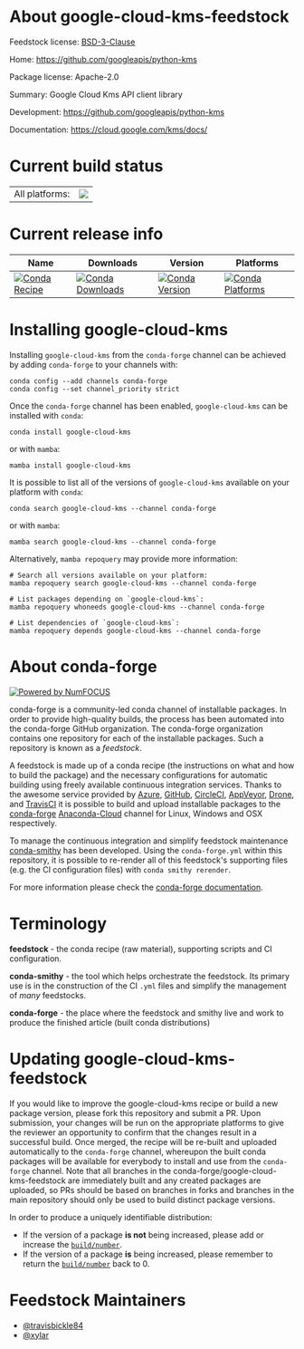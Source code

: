 About google-cloud-kms-feedstock
================================

Feedstock license: [BSD-3-Clause](https://github.com/conda-forge/google-cloud-kms-feedstock/blob/main/LICENSE.txt)

Home: https://github.com/googleapis/python-kms

Package license: Apache-2.0

Summary: Google Cloud Kms API client library

Development: https://github.com/googleapis/python-kms

Documentation: https://cloud.google.com/kms/docs/

Current build status
====================


<table><tr><td>All platforms:</td>
    <td>
      <a href="https://dev.azure.com/conda-forge/feedstock-builds/_build/latest?definitionId=7066&branchName=main">
        <img src="https://dev.azure.com/conda-forge/feedstock-builds/_apis/build/status/google-cloud-kms-feedstock?branchName=main">
      </a>
    </td>
  </tr>
</table>

Current release info
====================

| Name | Downloads | Version | Platforms |
| --- | --- | --- | --- |
| [![Conda Recipe](https://img.shields.io/badge/recipe-google--cloud--kms-green.svg)](https://anaconda.org/conda-forge/google-cloud-kms) | [![Conda Downloads](https://img.shields.io/conda/dn/conda-forge/google-cloud-kms.svg)](https://anaconda.org/conda-forge/google-cloud-kms) | [![Conda Version](https://img.shields.io/conda/vn/conda-forge/google-cloud-kms.svg)](https://anaconda.org/conda-forge/google-cloud-kms) | [![Conda Platforms](https://img.shields.io/conda/pn/conda-forge/google-cloud-kms.svg)](https://anaconda.org/conda-forge/google-cloud-kms) |

Installing google-cloud-kms
===========================

Installing `google-cloud-kms` from the `conda-forge` channel can be achieved by adding `conda-forge` to your channels with:

```
conda config --add channels conda-forge
conda config --set channel_priority strict
```

Once the `conda-forge` channel has been enabled, `google-cloud-kms` can be installed with `conda`:

```
conda install google-cloud-kms
```

or with `mamba`:

```
mamba install google-cloud-kms
```

It is possible to list all of the versions of `google-cloud-kms` available on your platform with `conda`:

```
conda search google-cloud-kms --channel conda-forge
```

or with `mamba`:

```
mamba search google-cloud-kms --channel conda-forge
```

Alternatively, `mamba repoquery` may provide more information:

```
# Search all versions available on your platform:
mamba repoquery search google-cloud-kms --channel conda-forge

# List packages depending on `google-cloud-kms`:
mamba repoquery whoneeds google-cloud-kms --channel conda-forge

# List dependencies of `google-cloud-kms`:
mamba repoquery depends google-cloud-kms --channel conda-forge
```


About conda-forge
=================

[![Powered by
NumFOCUS](https://img.shields.io/badge/powered%20by-NumFOCUS-orange.svg?style=flat&colorA=E1523D&colorB=007D8A)](https://numfocus.org)

conda-forge is a community-led conda channel of installable packages.
In order to provide high-quality builds, the process has been automated into the
conda-forge GitHub organization. The conda-forge organization contains one repository
for each of the installable packages. Such a repository is known as a *feedstock*.

A feedstock is made up of a conda recipe (the instructions on what and how to build
the package) and the necessary configurations for automatic building using freely
available continuous integration services. Thanks to the awesome service provided by
[Azure](https://azure.microsoft.com/en-us/services/devops/), [GitHub](https://github.com/),
[CircleCI](https://circleci.com/), [AppVeyor](https://www.appveyor.com/),
[Drone](https://cloud.drone.io/welcome), and [TravisCI](https://travis-ci.com/)
it is possible to build and upload installable packages to the
[conda-forge](https://anaconda.org/conda-forge) [Anaconda-Cloud](https://anaconda.org/)
channel for Linux, Windows and OSX respectively.

To manage the continuous integration and simplify feedstock maintenance
[conda-smithy](https://github.com/conda-forge/conda-smithy) has been developed.
Using the ``conda-forge.yml`` within this repository, it is possible to re-render all of
this feedstock's supporting files (e.g. the CI configuration files) with ``conda smithy rerender``.

For more information please check the [conda-forge documentation](https://conda-forge.org/docs/).

Terminology
===========

**feedstock** - the conda recipe (raw material), supporting scripts and CI configuration.

**conda-smithy** - the tool which helps orchestrate the feedstock.
                   Its primary use is in the construction of the CI ``.yml`` files
                   and simplify the management of *many* feedstocks.

**conda-forge** - the place where the feedstock and smithy live and work to
                  produce the finished article (built conda distributions)


Updating google-cloud-kms-feedstock
===================================

If you would like to improve the google-cloud-kms recipe or build a new
package version, please fork this repository and submit a PR. Upon submission,
your changes will be run on the appropriate platforms to give the reviewer an
opportunity to confirm that the changes result in a successful build. Once
merged, the recipe will be re-built and uploaded automatically to the
`conda-forge` channel, whereupon the built conda packages will be available for
everybody to install and use from the `conda-forge` channel.
Note that all branches in the conda-forge/google-cloud-kms-feedstock are
immediately built and any created packages are uploaded, so PRs should be based
on branches in forks and branches in the main repository should only be used to
build distinct package versions.

In order to produce a uniquely identifiable distribution:
 * If the version of a package **is not** being increased, please add or increase
   the [``build/number``](https://docs.conda.io/projects/conda-build/en/latest/resources/define-metadata.html#build-number-and-string).
 * If the version of a package **is** being increased, please remember to return
   the [``build/number``](https://docs.conda.io/projects/conda-build/en/latest/resources/define-metadata.html#build-number-and-string)
   back to 0.

Feedstock Maintainers
=====================

* [@travisbickle84](https://github.com/travisbickle84/)
* [@xylar](https://github.com/xylar/)

